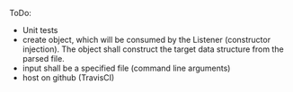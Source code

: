 ToDo:
- Unit tests
- create object, which will be consumed by the Listener (constructor injection). 
    The object shall construct the target data structure from the parsed file.
- input shall be a specified file (command line arguments)
- host on github (TravisCI)